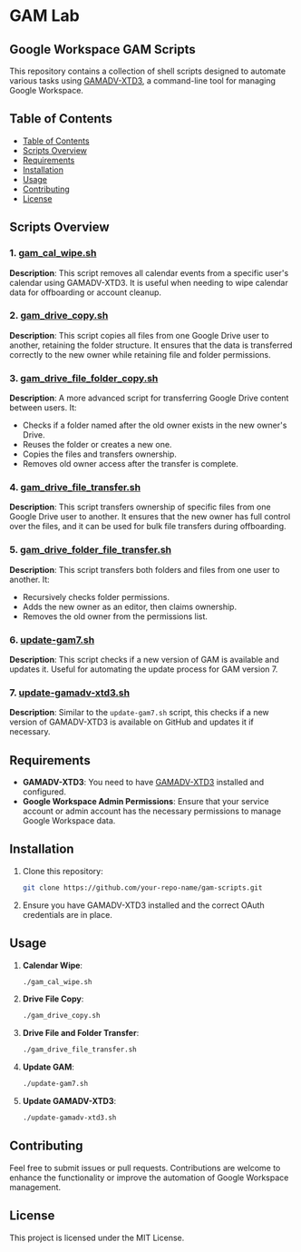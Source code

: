 # GAM Lab 
## Google Workspace GAM Scripts

This repository contains a collection of shell scripts designed to automate various tasks using [GAMADV-XTD3](https://github.com/taers232c/GAMADV-XTD3), a command-line tool for managing Google Workspace.

## Table of Contents
  - [Table of Contents](#table-of-contents)
  - [Scripts Overview](#scripts-overview)
  - [Requirements](#requirements)
  - [Installation](#installation)
  - [Usage](#usage)
  - [Contributing](#contributing)
  - [License](#license)

## Scripts Overview

### 1. [gam_cal_wipe.sh](gam_cal_wipe.sh)
**Description**: This script removes all calendar events from a specific user's calendar using GAMADV-XTD3. It is useful when needing to wipe calendar data for offboarding or account cleanup.

### 2. [gam_drive_copy.sh](gam_drive_copy.sh)
**Description**: This script copies all files from one Google Drive user to another, retaining the folder structure. It ensures that the data is transferred correctly to the new owner while retaining file and folder permissions.

### 3. [gam_drive_file_folder_copy.sh](gam_drive_file_folder_copy.sh)
**Description**: A more advanced script for transferring Google Drive content between users. It:
- Checks if a folder named after the old owner exists in the new owner's Drive.
- Reuses the folder or creates a new one.
- Copies the files and transfers ownership.
- Removes old owner access after the transfer is complete.

### 4. [gam_drive_file_transfer.sh](gam_drive_file_transfer.sh)
**Description**: This script transfers ownership of specific files from one Google Drive user to another. It ensures that the new owner has full control over the files, and it can be used for bulk file transfers during offboarding.

### 5. [gam_drive_folder_file_transfer.sh](gam_drive_folder_file_transfer.sh)
**Description**: This script transfers both folders and files from one user to another. It:
- Recursively checks folder permissions.
- Adds the new owner as an editor, then claims ownership.
- Removes the old owner from the permissions list.

### 6. [update-gam7.sh](update-gam7.sh)
**Description**: This script checks if a new version of GAM is available and updates it. Useful for automating the update process for GAM version 7.

### 7. [update-gamadv-xtd3.sh](update-gamadv-xtd3.sh)
**Description**: Similar to the `update-gam7.sh` script, this checks if a new version of GAMADV-XTD3 is available on GitHub and updates it if necessary.

## Requirements
- **GAMADV-XTD3**: You need to have [GAMADV-XTD3](https://github.com/taers232c/GAMADV-XTD3) installed and configured.
- **Google Workspace Admin Permissions**: Ensure that your service account or admin account has the necessary permissions to manage Google Workspace data.

## Installation
1. Clone this repository:
   ```bash
   git clone https://github.com/your-repo-name/gam-scripts.git
   ```
2. Ensure you have GAMADV-XTD3 installed and the correct OAuth credentials are in place.

## Usage
1. **Calendar Wipe**:
   ```bash
   ./gam_cal_wipe.sh
   ```

2. **Drive File Copy**:
   ```bash
   ./gam_drive_copy.sh
   ```

3. **Drive File and Folder Transfer**:
   ```bash
   ./gam_drive_file_transfer.sh
   ```

4. **Update GAM**:
   ```bash
   ./update-gam7.sh
   ```

5. **Update GAMADV-XTD3**:
   ```bash
   ./update-gamadv-xtd3.sh
   ```

## Contributing
Feel free to submit issues or pull requests. Contributions are welcome to enhance the functionality or improve the automation of Google Workspace management.

## License
This project is licensed under the MIT License.
